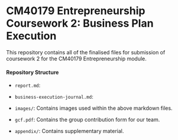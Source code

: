 # CM40179 Entrepreneurship Coursework 2: Business Plan Execution

This repository contains all of the finalised files for submission of coursework 2 for the CM40179 Entrepreneurship module.

#### Repository Structure

- `report.md`:

- `business-execution-journal.md`:

- `images/`: Contains images used within the above markdown files.

- `gcf.pdf`: Contains the group contribution form for our team.

- `appendix/`: Contains supplementary material.
